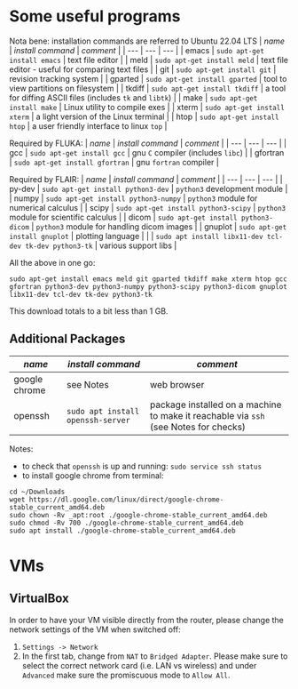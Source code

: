 # Some useful programs
Nota bene: installation commands are referred to Ubuntu 22.04 LTS
| *name* | *install command* | *comment* |
| --- | --- | --- |
| emacs | `sudo apt-get install emacs` | text file editor |
| meld | `sudo apt-get install meld` | text file editor - useful for comparing text files |
| git | `sudo apt-get install git` | revision tracking system |
| gparted | `sudo apt-get install gparted` | tool to view partitions on filesystem |
| tkdiff | `sudo apt-get install tkdiff` | a tool for diffing ASCII files (includes `tk` and `libtk`) |
| make | `sudo apt-get install make` | Linux utility to compile exes |
| xterm | `sudo apt-get install xterm` | a light version of the Linux terminal |
| htop | `sudo apt-get install htop` | a user friendly interface to linux `top` |

Required by FLUKA:
| *name* | *install command* | *comment* |
| --- | --- | --- |
| gcc | `sudo apt-get install gcc` | gnu `C` compiler (includes `libc`) |
| gfortran | `sudo apt-get install gfortran` | gnu `fortran` compiler |

Required by FLAIR:
| *name* | *install command* | *comment* |
| --- | --- | --- |
| py-dev | `sudo apt-get install python3-dev` | `python3` development module |
| numpy | `sudo apt-get install python3-numpy` | `python3` module for numerical calculus |
| scipy | `sudo apt-get install python3-scipy` | `python3` module for scientific calculus |
| dicom | `sudo apt-get install python3-dicom` | `python3` module for handling dicom images |
| gnuplot | `sudo apt-get install gnuplot` | plotting language |
|  | `sudo apt install libx11-dev tcl-dev tk-dev python3-tk` | various support libs |

All the above in one go:

```sudo apt-get install emacs meld git gparted tkdiff make xterm htop gcc gfortran python3-dev python3-numpy python3-scipy python3-dicom gnuplot libx11-dev tcl-dev tk-dev python3-tk```

This download totals to a bit less than 1 GB.

## Additional Packages
| *name* | *install command* | *comment* |
| --- | --- | --- |
| google chrome | see Notes | web browser |
| openssh | `sudo apt install openssh-server ` | package installed on a machine to make it reachable via `ssh` (see Notes for checks) |

Notes:
* to check that `openssh` is up and running: `sudo service ssh status`
* to install google chrome from terminal:
```
cd ~/Downloads
wget https://dl.google.com/linux/direct/google-chrome-stable_current_amd64.deb
sudo chown -Rv _apt:root ./google-chrome-stable_current_amd64.deb
sudo chmod -Rv 700 ./google-chrome-stable_current_amd64.deb
sudo apt install ./google-chrome-stable_current_amd64.deb
```

# VMs
## VirtualBox
In order to have your VM visible directly from the router, please change the network settings of the VM when switched off:
1. `Settings -> Network`
2. In the first tab, change from `NAT` to `Bridged Adapter`. Please make sure to select the correct network card (i.e. LAN vs wireless) and under `Advanced` make sure the promiscuous mode to `Allow All`.
